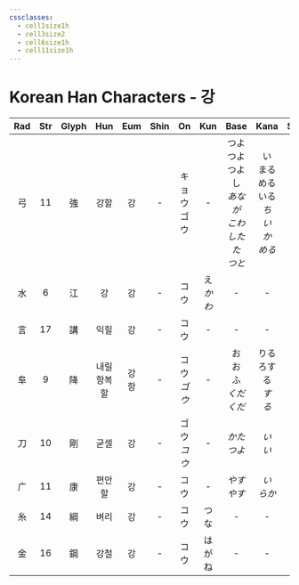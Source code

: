 ```yaml
---
cssclasses:
  - cell1size1h
  - cell3size2
  - cell6size1h
  - cell11size1h
---
```


# Korean Han Characters - 강

| Rad | Str | Glyph |    Hun    |  Eum   | Shin |     On     |    Kun    |                      Base                       |                    Kana                    | Simp |           Man           |  Can   |
| :-: | :-: | :---: | :-------: | :----: | :--: | :--------: | :-------: | :---------------------------------------------: | :----------------------------------------: | :--: | :---------------------: | :----: |
|  弓  | 11  |   強   |    강할     |   강    |  -   | キョウ<br>ゴウ  |     -     | つよ<br>つよ<br>つよ<br>し<br>*あなが<br>こわ<br>したた<br>つと* | い<br>まる<br>める<br>いる<br>*ち<br>い<br>か<br>める* |  强   | jiàng<br>qiáng<br>qiǎng | koeng4 |
|  水  |  6  |   江   |     강     |   강    |  -   |     コウ     | え<br>*かわ* |                        -                        |                     -                      |  -   |          jiāng          | gong1  |
|  言  | 17  |   講   |    익힐     |   강    |  -   |     コウ     |     -     |                        -                        |                     -                      |  讲   |          jiǎng          | gong2  |
|  阜  |  9  |   降   | 내릴<br>항복할 | 강<br>항 |  -   | コウ<br>*ゴウ* |     -     |            お<br>お<br>ふ<br>*くだ<br>くだ*            |         りる<br>ろす<br>る<br>*す<br>る*          |  -   |     jiàng<br>xiáng      | gong3  |
|  刀  | 10  |   剛   |    굳셀     |   강    |  -   | ゴウ<br>*コウ* |     -     |                  *かた*<br>*つよ*                   |                 *い*<br>*い*                 |  刚   |          gāng           | gong1  |
|  广  | 11  |   康   |    편안할    |   강    |  -   |     コウ     |     -     |                   *やす<br>やす*                    |                 *い<br>らか*                  |  -   |          kāng           | hong1  |
|  糸  | 14  |   綱   |    벼리     |   강    |  -   |     コウ     |    つな     |                        -                        |                     -                      |  纲   |          gāng           | gong1  |
|  金  | 16  |   鋼   |    강철     |   강    |  -   |     コウ     |    はがね    |                        -                        |                     -                      |  钢   |      gāng<br>gàng       | gong3  |

